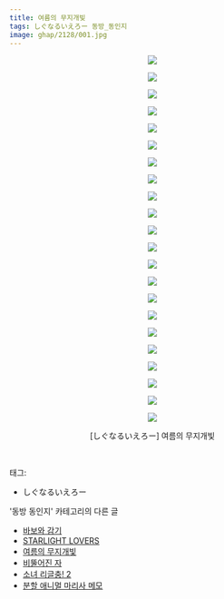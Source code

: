 ```yaml
---
title: 여름의 무지개빛
tags: しぐなるいえろー 동방_동인지
image: ghap/2128/001.jpg
---
```

<div class="article">
<p style="text-align: center; clear: none; float: none;"><img src="{{ site.nasurl }}/ghap/2128/001.jpg"/></p>
<p style="text-align: center; clear: none; float: none;"><img src="{{ site.nasurl }}/ghap/2128/002.jpg"/></p>
<p style="text-align: center; clear: none; float: none;"><img src="{{ site.nasurl }}/ghap/2128/003.jpg"/></p>
<p style="text-align: center; clear: none; float: none;"><img src="{{ site.nasurl }}/ghap/2128/004.jpg"/></p>
<p style="text-align: center; clear: none; float: none;"><img src="{{ site.nasurl }}/ghap/2128/005.jpg"/></p>
<p style="text-align: center; clear: none; float: none;"><img src="{{ site.nasurl }}/ghap/2128/006.jpg"/></p>
<p style="text-align: center; clear: none; float: none;"><img src="{{ site.nasurl }}/ghap/2128/007.jpg"/></p>
<p style="text-align: center; clear: none; float: none;"><img src="{{ site.nasurl }}/ghap/2128/008.jpg"/></p>
<p style="text-align: center; clear: none; float: none;"><img src="{{ site.nasurl }}/ghap/2128/009.jpg"/></p>
<p style="text-align: center; clear: none; float: none;"><img src="{{ site.nasurl }}/ghap/2128/010.jpg"/></p>
<p style="text-align: center; clear: none; float: none;"><img src="{{ site.nasurl }}/ghap/2128/011.jpg"/></p>
<p style="text-align: center; clear: none; float: none;"><img src="{{ site.nasurl }}/ghap/2128/012.jpg"/></p>
<p style="text-align: center; clear: none; float: none;"><img src="{{ site.nasurl }}/ghap/2128/013.jpg"/></p>
<p style="text-align: center; clear: none; float: none;"><img src="{{ site.nasurl }}/ghap/2128/014.jpg"/></p>
<p style="text-align: center; clear: none; float: none;"><img src="{{ site.nasurl }}/ghap/2128/015.jpg"/></p>
<p style="text-align: center; clear: none; float: none;"><img src="{{ site.nasurl }}/ghap/2128/016.jpg"/></p>
<p style="text-align: center; clear: none; float: none;"><img src="{{ site.nasurl }}/ghap/2128/017.jpg"/></p>
<p style="text-align: center; clear: none; float: none;"><img src="{{ site.nasurl }}/ghap/2128/018.jpg"/></p>
<p style="text-align: center; clear: none; float: none;"><img src="{{ site.nasurl }}/ghap/2128/019.jpg"/></p>
<p style="text-align: center; clear: none; float: none;"><img src="{{ site.nasurl }}/ghap/2128/020.jpg"/></p>
<p style="text-align: center; clear: none; float: none;"><img src="{{ site.nasurl }}/ghap/2128/021.jpg"/></p>
<p style="text-align: center; clear: none; float: none;"><img src="{{ site.nasurl }}/ghap/2128/022.jpg"/></p>
<p style="text-align: center; clear: none; float: none;">[しぐなるいえろー] 여름의 무지개빛</p>
<p><br/></p>
</div><div class="tagTrail">
<p>태그: </p>
<ul>
<li>しぐなるいえろー</li>
</ul>
</div><div class="another">
<p>'동방 동인지' 카테고리의 다른 글</p>
<ul>
<li><a href="/2016-09-12-ghap_2137">바보와 감기</a></li>
<li><a href="/2016-09-12-ghap_2129">STARLIGHT LOVERS</a></li>
<li><a href="/2016-09-12-ghap_2128">여름의 무지개빛</a></li>
<li><a href="/2016-09-11-ghap_2127">비뚤어진 자</a></li>
<li><a href="/2016-09-11-ghap_2126">소녀 리글충! 2</a></li>
<li><a href="/2016-09-11-ghap_2125">분할 애니멀 마리사 메모</a></li>
</ul>
</div><div class="cb_module cb_fluid">
<div class="cb_wrt cb_profile">
</div><!-- commentList close -->
</div>